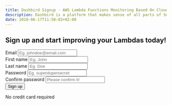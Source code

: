 ```yaml
---
title: Dashbird Signup - AWS Lambda Functions Monitoring Based On CloudWatch Logs
description: Dashbird is a platform that makes sense of all parts of Serverless. We are small but we think big and our users love us. Join the team and build something awesome!
date: 2018-06-17T11:50:03+02:00
---
```


<section class="container-fluid dark-bg pt-5 pb-5">
    <h2 class="text-center pb-5"><span class="h4 underlined roboto-mono">Sign up and start improving your Lambdas today!</span></h2>
    <div class="row justify-content-md-center align-items-center">
    <div class="col-lg-4 col-md-6 col-sm-10 col-xs-12">
        <div class="pt-2">
            <!-- <form method="post" action="https://app.dashbird.io/auth/register"> -->
            <form>
                <div class="input-group flex-column mb-15px">
                    <label for="email">Email</label>
                    <input type="email" class="form-control cta-input w-100-percent" placeholder='Eg. johndoe@email.com' name="email" required>
                </div>
                <div class="input-group flex-column mb-15px">
                    <label for="first-name">First name</label>
                    <input type="text" class="form-control cta-input w-100-percent" placeholder='Eg, John' name="first-name" required>
                </div>
                <div class="input-group flex-column mb-15px">
                    <label for="last-name">Last name</label>
                    <input type="text" class="form-control cta-input w-100-percent" placeholder='Eg. Doe' name="last-name" required>
                </div>
                <div class="input-group flex-column mb-15px">
                    <label for="password">Password</label>
                    <input type="password" class="form-control cta-input w-100-percent" placeholder='Eg. superdupersecret' name="password" required>
                </div>
                <div class="input-group flex-column mb-15px">
                    <label for="confirm-password">Confirm password</label>
                    <input type="password" class="form-control cta-input w-100-percent" placeholder='Please confirm it!' name="confirm-password" required>
                </div>
                <div class="input-group flex-column mt-40px">
                    <button type="submit" class="cta-btn cta-pink w-100-percent" id="register">Sign up</button>
                </div>
            </form>
            <p class="text-center gray small">No credit card required</p>
        </div>
    </div>
  </div>
</section>

<script>
    initRegister()

    function initRegister () {    
        var url_string = window.location.href
        var url = new URL(url_string)
        var email = url.searchParams.get('email')
        var emailElement = document.querySelector('input[type="email"][name="email"]')
        var firstNameElement = document.querySelector('input[type="text"][name="first-name"]')

        if (!email) { 
            emailElement.focus()
            return 
        }

        emailElement.value = email
        firstNameElement.focus()
    }
</script>
